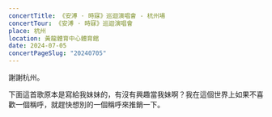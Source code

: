 ```yaml
---
concertTitle: 《安溥 · 時寐》巡迴演唱會 - 杭州場
concertTour: 《安溥 · 時寐》巡迴演唱會
place: 杭州
location: 黃龍體育中心體育館
date: 2024-07-05
concertPageSlug: "20240705"
---
```

謝謝杭州。

下面這首歌原本是寫給我妹妹的，有沒有興趣當我妹啊？我在這個世界上如果不喜歡一個稱呼，就趕快想別的一個稱呼來推銷一下。